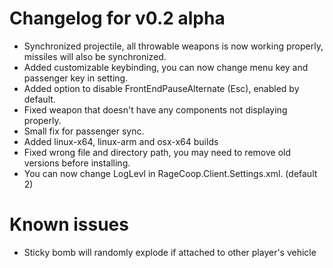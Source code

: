 # Changelog for v0.2 alpha

- Synchronized projectile, all throwable weapons is now working properly, missiles will also be synchronized.
- Added customizable keybinding, you can now change menu key and passenger key in setting.
- Added option to disable FrontEndPauseAlternate (Esc), enabled by default.
- Fixed weapon that doesn't have any components not displaying properly.
- Small fix for passenger sync.
- Added linux-x64, linux-arm and osx-x64 builds
- Fixed wrong file and directory path, you may need to remove old versions before installing.
- You can now change LogLevl in RageCoop.Client.Settings.xml. (default 2)

# Known issues
- Sticky bomb will randomly explode if attached to other player's vehicle

